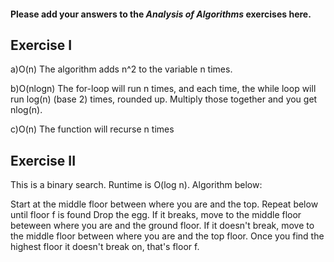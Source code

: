 #### Please add your answers to the ***Analysis of  Algorithms*** exercises here.

## Exercise I

a)O(n) The algorithm adds n^2 to the variable n times.


b)O(nlogn) The for-loop will run n times, and each time, the while loop will run log(n) (base 2) times, rounded up. Multiply those together and you get nlog(n).


c)O(n) The function will recurse n times

## Exercise II

This is a binary search. Runtime is O(log n). Algorithm below:

Start at the middle floor between where you are and the top.
Repeat below until floor f is found
	Drop the egg.
	If it breaks, move to the middle floor beteween where you are and the ground floor.
	If it doesn't break, move to the middle floor between where you are and the top floor.
	Once you find the highest floor it doesn't break on, that's floor f.
